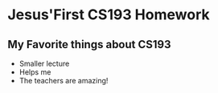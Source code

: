 # Jesus'First CS193 Homework


## My Favorite things about CS193

- Smaller lecture
- Helps me
- The teachers are amazing!
